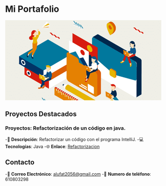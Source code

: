 # Mi Portafolio

![Mi imagen](portafolio.png)

## Proyectos Destacados

### Proyectos: Refactorización de un código en java.

-📝 **Descripción**: Refactorizar un código con el programa IntelliJ.
-💻 **Tecnologías**: Java
-🌐 **Enlace**: [Refactorizacion](https://github.com/tu_usuario/calculadora-propinas)


## Contacto

-📧 **Correo Electrónico**: alufat2056@gmail.com
-📱 **Numero de teléfono**: 610803298
